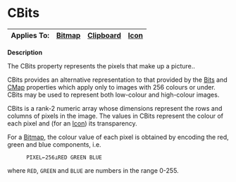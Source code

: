 



<h1 class="heading"><span class="name">CBits</span></h1>

| Applies To: | [Bitmap](./bitmap.md) | [Clipboard](./clipboard.md) | [Icon](./icon.md) |
| --- | --- | --- | ---  |


**Description**


The CBits property represents the pixels that make up a picture..


CBits provides an alternative representation to that provided by the [Bits](bits.md) and [CMap](cmap.md) properties which apply only to images with 256 colours or under. CBits may be used to represent both low-colour and high-colour images.


CBits is a rank-2 numeric array whose dimensions represent the rows and columns of pixels in the image. The values in CBits represent the colour of each pixel and (for an [Icon](./icon.md)) its transparency.


For a [Bitmap](./bitmap.md), the colour value of each pixel is obtained by encoding the red, green and blue components, i.e.
```apl
      PIXEL←256⊥RED GREEN BLUE
```


where `RED`, `GREEN` and `BLUE` are numbers in the range 0-255.


